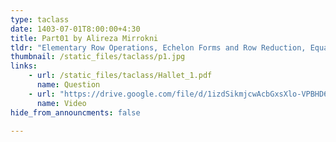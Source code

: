 ```yaml
---
type: taclass
date: 1403-07-01T8:00:00+4:30
title: Part01 by Alireza Mirrokni
tldr: "Elementary Row Operations, Echelon Forms and Row Reduction, Equation, Vector Space, Subspace"
thumbnail: /static_files/taclass/p1.jpg
links: 
    - url: /static_files/taclass/Hallet_1.pdf
      name: Question
    - url: "https://drive.google.com/file/d/1izdSikmjcwAcbGxsXlo-VPBHD6Ma8iOr/view?usp=drive_link"
      name: Video
hide_from_announcments: false

---
```

